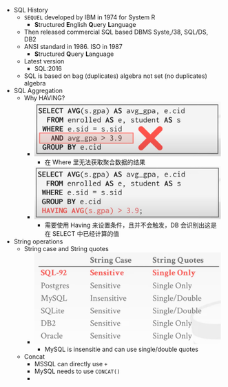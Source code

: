 - SQL History
	- `SEQUEL` developed by IBM in 1974 for System R
		- **S**tructured **E**nglish **Q**uery **L**anguage
	- Then released commercial SQL based DBMS Syste,/38, SQL/DS, DB2
	- ANSI standard in 1986. ISO in 1987
		- **S**tructured **Q**uery **L**anguage
	- Latest version
		- SQL:2016
	- SQL is based on bag (duplicates) algebra not set (no duplicates) algebra
- SQL Aggregation
	- Why HAVING?
		- ![image.png](../assets/image_1689997513957_0.png)
			- 在 Where 里无法获取聚合数据的结果
		- ![image.png](../assets/image_1689997563499_0.png)
			- 需要使用 Having 来设置条件，且并不会触发，DB 会识别出这是在 SELECT 中已经计算的值
- String operations
	- String case and String quotes
		- ![image.png](../assets/image_1690004121104_0.png)
			- MySQL is insensitie and can use single/double quotes
	- Concat
		- MSSQL can directly use `+`
		- MySQL needs to use `CONCAT()`
		-